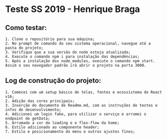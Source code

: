 # Teste SS 2019 - Henrique Braga

## Como testar:
    1. Clone o repositório para sua máquina;
    2. No prompt de comando do seu sistema operacional, navegue até a pasta do projeto;
    3. Verifique que a sua versão do node esteja atualizada;
    4. Execute o comando npm i para instalação das dependências;
    5. Após a instalação dos node_modules, execute o comando npm start. Assim o seu navegador padrão irá abrir o projeto na porta 3000.

## Log de construção do projeto:
    1. Comecei com um setup básico de telas, fontes e ecossistema do React v16; 
    2. Adição das cores principais;
    3. Inserção do documento de Readme.md, com as instruções de testes e infos de desenvolvimento;
    4. Adicionei um login fake, para utilizar o serviço e arrumei o endpoint de getData;
    5. Arrumado a cor do loading e o flex-flow da home;
    6. Estilo adicionado ao componente header;
    7. Estilo e posicionamento do menu e outros ajustes finos;